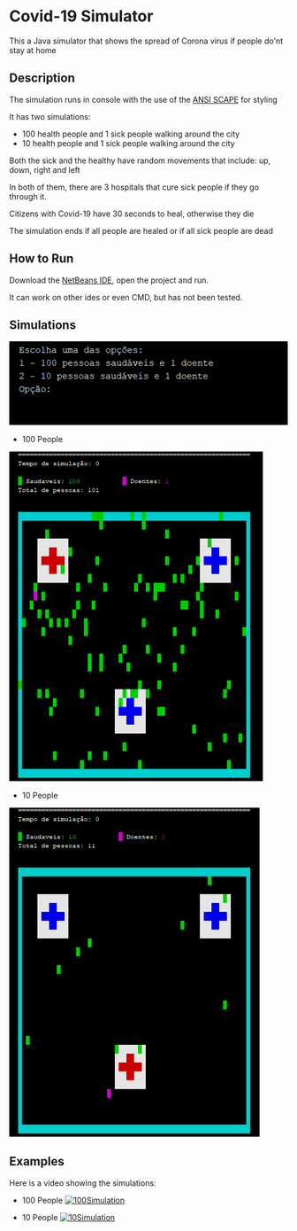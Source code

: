 # Covid-19 Simulator
This a Java simulator that shows the spread of Corona virus if people do'nt stay at home

## Description
The simulation runs in console with the use of the [ANSI SCAPE](https://pt.wikipedia.org/wiki/Código_escape_ANSI) for styling

It has two simulations:
* 100 health people and 1 sick people walking around the city
* 10 health people and 1 sick people walking around the city

Both the sick and the healthy have random movements that include: up, down, right and left

In both of them, there are 3 hospitals that cure sick people if they go through it.

Citizens with Covid-19 have 30 seconds to heal, otherwise they die

The simulation ends if all people are healed or if all sick people are dead

## How to Run
Download the [NetBeans IDE](https://netbeans.org/downloads/8.2/rc/?pagelang=pt_BR), open the project and run.

It can work on other ides or even CMD, but has not been tested.

## Simulations

![UI](Images/UI.PNG)

* 100 People

![100](Images/100.PNG)

* 10 People

![10](Images/10.PNG)

## Examples

Here is a video showing the simulations:
* 100 People
[![100Simulation](https://img.youtube.com/vi/PNjIiIobBvk/0.jpg)](https://www.youtube.com/watch?v=PNjIiIobBvk&feature=youtu.be)

* 10 People
[![10Simulation](https://img.youtube.com/vi/e8rw4CBLdZk/0.jpg)](https://www.youtube.com/watch?v=e8rw4CBLdZk&feature=youtu.be)
